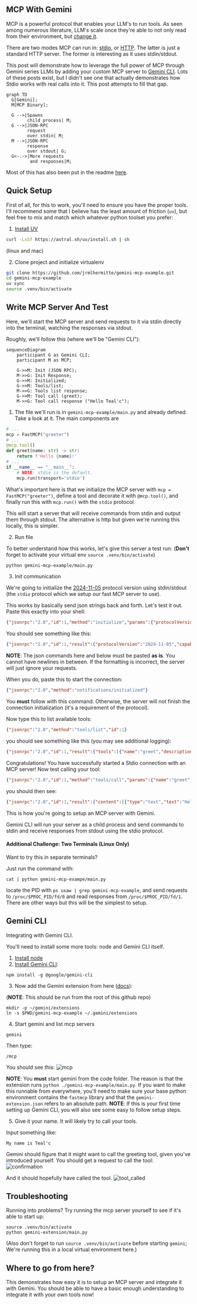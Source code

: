 ## MCP With Gemini

MCP is a powerful protocol that enables your LLM's to run tools. As seen among
numerous literature, LLM's scale once they're able to not only read from
their environment, but [change it](https://arxiv.org/pdf/2505.10361).

There are two modes MCP can run in: [stdio](https://modelcontextprotocol.io/docs/concepts/transports#standard-input%2Foutput-stdio), or [HTTP](https://modelcontextprotocol.io/docs/concepts/transports#streamable-http). The latter is just a standard HTTP server. The former is interesting as it uses stdin/stdout.


This post will demonstrate how to leverage the full power of MCP through Gemini series LLMs
by adding your custom MCP server to [Gemini CLI](https://blog.google/technology/developers/introducing-gemini-cli-open-source-ai-agent/).
Lots of these posts exist, but I didn't see one that actually demonstrates how Stdio works with real calls into it. This post attempts to fill that gap. 

```mermaid
graph TD
  G[Gemini];
  M[MCP Binary];

  G -->|Spawns 
        child process| M;
  G -->|JSON-RPC 
        request 
        over stdin| M;
  M -->|JSON-RPC
        response
        over stdout| G;
  G<-.->|More requests
         and responses|M;

```


Most of this has also been put in the readme [here](https://github.com/jrmlhermitte/gemini-mcp-example).


## Quick Setup
First of all, for this to work, you'll need to ensure you have the proper tools.
I'll recommend some that I believe has the least amount of friction (`uv`), but
feel free to mix and match which whatever python toolset you prefer:

1. [Install UV](https://docs.astral.sh/uv/getting-started/installation/#installing-uv)

```bash
curl -LsSf https://astral.sh/uv/install.sh | sh
```

(linux and mac)

2. Clone project and initialize virtualenv

```bash
git clone https://github.com/jrmlhermitte/gemini-mcp-example.git 
cd gemini-mcp-example
uv sync
source .venv/bin/activate
```

## Write MCP Server And Test

Here, we'll start the MCP server and send requests to it
via stdin directly into the terminal, watching the responses via stdout.

Roughly, we'll follow this (where we'll be "Gemini CLI"):

```mermaid
sequenceDiagram
    participant G as Gemini CLI;
    participant M as MCP;

    G->>M: Init (JSON RPC);
    M->>G: Init Response;
    G->>M: Initialized;
    G->>M: Tools/list;
    M->>G: Tools list response;
    G->>M: Tool call (greet);
    M->>G: Tool call response ("Hello Teal'c");
```

1. The file we'll run is in `gemini-mcp-example/main.py` and already defined.
Take a look at it. The main components are 

```python
# ...
mcp = FastMCP("greeter")
# ...
@mcp.tool()
def greet(name: str) -> str:
    return f'Hello {name}!'
# ...
if __name__ == "__main__":
    # NOTE: stdio is the default.
    mcp.run(transport='stdio')
```

What's important here is that we initialize the MCP server with `mcp = FastMCP("greeter")`, define a tool and decorate it with `@mcp.tool()`,
and finally run this with `mcp.run()` with the `stdio` protocol.

This will start a server that will receive commands from stdin and output them
through stdout. The alternative is http but given we're running this locally,
this is simpler.

2. Run file

To better understand how this works, let's give this server a test run:
(**Don't** forget to activate your virtual env `source .venv/bin/activate`)

```bash
python gemini-mcp-example/main.py
```

3. Init communication

We're going to initialize the [2024-11-05](https://modelcontextprotocol.io/specification/2025-06-18/basic/lifecycle) protocol version using stdin/stdout (the `stdio` protocol which we setup our fast MCP server to use).

This works by basically send json strings back and forth. Let's test it out. Paste this exactly into your shell:

```json
{"jsonrpc":"2.0","id":1,"method":"initialize","params":{"protocolVersion":"2024-11-05","capabilities":{"roots":{"listChanged":true},"tools":{"listChanged":true},"sampling":{},"elicitation":{}},"clientInfo":{"name":"ExampleClient","title":"ExampleClientDisplayName","version":"1.0.0"}}}
```


You should see something like this:

```json
{"jsonrpc":"2.0","id":1,"result":{"protocolVersion":"2024-11-05","capabilities":{"experimental":{},"prompts":{"listChanged":false},"resources":{"subscribe":false,"listChanged":false},"tools":{"listChanged":false}},"serverInfo":{"name":"greeter","version":"1.10.1"}}}
```

**NOTE**: The json commands here and below must be pasted **as is**. You cannot have newlines in between. If the formatting is incorrect, the server will just ignore your requests.

When you do, paste this to start the connection:

```json
{"jsonrpc":"2.0","method":"notifications/initialized"}
```

You **must** follow with this command. Otherwise, the server will not finish the connection initialization (it's a requirement of the protocol).

Now type this to list available tools:

```json
{"jsonrpc":"2.0","method":"tools/list","id":1}
```

you should see something like this (you may see additional logging):

```json
{"jsonrpc":"2.0","id":1,"result":{"tools":[{"name":"greet","description":"","inputSchema":{"properties":{"name":{"title":"Name","type":"string"}},"required":["name"],"title":"greetArguments","type":"object"},"outputSchema":{"properties":{"result":{"title":"Result","type":"string"}},"required":["result"],"title":"greetOutput","type":"object"}}]}}
```

Congratulations! You have successfully started a Stdio connection with an MCP
server! Now test calling your tool:
```json
{"jsonrpc":"2.0","id":1,"method":"tools/call","params":{"name":"greet","arguments":{"name":"Teal'c"}}}
```

you should then see:
```json
{"jsonrpc":"2.0","id":1,"result":{"content":[{"type":"text","text":"Hello Teal'c!"}],"structuredContent":{"result":"Hello Teal'c!"},"isError":false}}
```

This is how you're going to setup an MCP server with Gemini.

Gemini CLI will run your server as a child process
and send commands to stdin and receive responses from stdout using the stdio protocol.

#### Additional Challenge: Two Terminals (Linux Only)
Want to try this in separate terminals?

Just run the command with:
```
cat | python gemini-mcp-exampe/main.py
```

locate the PID with `ps uxaw | grep gemini-mcp-example`, and
send requests to `/proc/$PROC_PID/fd/0` and read responses from
`/proc/$PROC_PID/fd/1`. There are other ways but this will be the simplest to setup.

## Gemini CLI
Integrating with Gemini CLI.

You'll need to install some more tools: node and Gemini CLI itself.

1. [Install node](https://nodejs.org/en/download)
2. [Install Gemini CLI](https://github.com/google-gemini/gemini-cli?tab=readme-ov-file):

```
npm install -g @google/gemini-cli
```

3. Now add the Gemini extension from here ([docs](https://github.com/google-gemini/gemini-cli/blob/main/docs/extension.md)):

(**NOTE**: This should be run from the root of this github repo)

```
mkdir -p ~/gemini/extensions
ln -s $PWD/gemini-mcp-example ~/.gemini/extensions
```

4. Start gemini and list mcp servers

```
gemini
```

Then type:
```
/mcp
```

You should see this:
![mcp](/images/gemini_mcp_command.png)


**NOTE**: You **must** start gemini from the code folder. The reason is that the
extension runs `python ./gemini-mcp-example/main.py`. If you want to make this runnable from everywhere, you'll need to make sure your base python environment contains the `fastmcp` library and that the `gemini-extension.json` refers to an absolute path.
**NOTE**: If this is your first time setting up Gemini CLI, you will also see some easy to follow setup steps.

5. Give it your name. It will likely try to call your tools.

Input something like:
```
My name is Teal'c
```

Gemini should figure that it might want to call the greeting tool, given you've introduced yourself. You should get a request to call the tool:
![confirmation](/images/greet_request.png)

And it should hopefully have called the tool.
![tool_called](/images/greet_tool_called.png)


## Troubleshooting

Running into problems? Try running the mcp server yourself to see if it's able to start up:

```
source .venv/bin/activate
python gemini-extension/main.py
```

(Also don't forget to run `source .venv/bin/activate` before starting `gemini`; We're running this in a local virtual environment here.)

## Where to go from here?

This demonstrates how easy it is to setup an MCP server and integrate it with Gemini. You should be able to have a basic enough understanding to integrate it with your own tools now!

